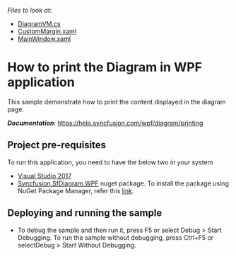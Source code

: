 <!-- default file list -->
*Files to look at*:

* [DiagramVM.cs](./CS/ViewModel/DiagramVM.cs)
* [CustomMargin.xaml](./CS/CustomMargin.xaml)
* [MainWindow.xaml](./CS/MainWindow.xaml)

# How to print the Diagram in WPF application
This sample demonstrate how to print the content displayed in the diagram page.

__*Documentation*__: https://help.syncfusion.com/wpf/diagram/printing

## Project pre-requisites
To run this application, you need to have the below two in your system

* [Visual Studio 2017](https://www.visualstudio.com/wpf-vs)
* [Syncfusion.SfDiagram.WPF](https://www.nuget.org/packages/Syncfusion.SfDiagram.WPF/) nuget package. To install the package using NuGet Package Manager, refer this [link](https://docs.microsoft.com/en-us/nuget/quickstart/install-and-use-a-package-in-visual-studio#nuget-package-manager).

## Deploying and running the sample
* To debug the sample and then run it, press F5 or select Debug > Start Debugging. To run the sample without debugging, press Ctrl+F5 or selectDebug > Start Without Debugging.
